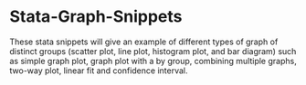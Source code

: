 # Stata-Graph-Snippets
These stata snippets will give an example of different types of graph of distinct groups (scatter plot, line plot, histogram plot, and bar diagram) such as simple graph plot, graph plot with a by group, combining multiple graphs, two-way plot, linear fit and confidence interval.
